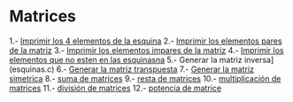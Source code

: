 # Matrices

1.- [Imprimir los 4 elementos de la esquina](esquinas.c)
2.- [Imprimir los elementos pares de la matriz](esquinas.c)
3.- [Imprimir los elementos impares de la matriz](esquinas.c)
4.- [Imprimir los elementos que no esten en las esquinasna](esquinas.c)
5.- Generar la matriz inversa](esquinas.c)
6.- [Generar la matriz transpuesta](esquinas.c)
7.- [Generar la matriz simetrica](esquinas.c)
8.- [suma de matrices](esquinas.c)
9.- [resta de matrices](esquinas.c)
10.- [multiplicación de matrices](esquinas.c)
11.- [división de matrices](esquinas.c)
12.- [potencia de matrice](esquinas.c)
